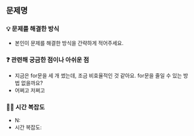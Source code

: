 ## 문제명

### 💡 문제를 해결한 방식
* 본인이 문제를 해결한 방식을 간략하게 적어주세요.


### ❓ 관련해 궁금한 점이나 아쉬운 점
* 지금은 for문을 세 개 썼는데, 조금 비효율적인 것 같아요. for문을 줄일 수 있는 방법 없을까요?
* 어쩌고 저쩌고

### 🚴‍♂️ 시간 복잡도
* N: 
* 시간 복잡도:

